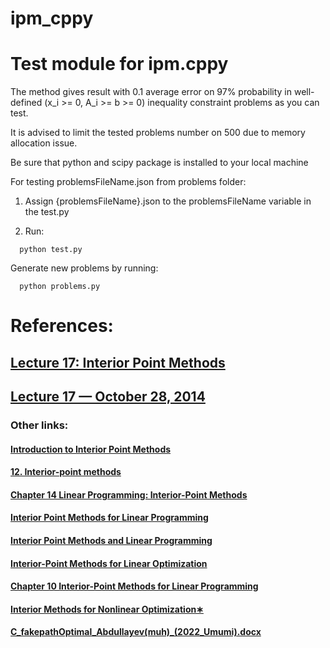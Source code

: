 # ipm_cppy
# Test module for ipm.cppy

The method gives result with 0.1 average error on 97% probability in well-defined (x_i >= 0, A_i >= b >= 0) inequality constraint problems as you can test.

It is advised to limit the tested problems number on 500 due to memory allocation issue.

Be sure that python and scipy package is installed to your local machine

For testing problemsFileName.json from problems folder:

  1. Assign {problemsFileName}.json to the problemsFileName variable in the test.py
    
  2. Run:
  ```
    python test.py
  ```
Generate new problems by running:
  ```
    python problems.py
  ```

# References:
## [Lecture 17: Interior Point Methods](https://www.cs.princeton.edu/courses/archive/fall18/cos521/Lectures/lec17.pdf)
## [Lecture 17 — October 28, 2014](http://people.seas.harvard.edu/~cs224/fall14/lec/lec17.pdf)

### Other links:
#### [Introduction to Interior Point Methods](https://www.tu-ilmenau.de/fileadmin/Bereiche/IA/prozessoptimierung/vorlesungsskripte/abebe_geletu/IPM_Slides.pdf)
#### [12. Interior-point methods](https://web.stanford.edu/class/ee364a/lectures/barrier.pdf)
#### [Chapter 14 Linear Programming: Interior-Point Methods](https://pages.cs.wisc.edu/~swright/726/handouts/ip_h.pdf)
#### [Interior Point Methods for Linear Programming](https://www.maths.ed.ac.uk/hall/NATCOR_2014/IPMforLP.pdf)
#### [Interior Point Methods and Linear Programming](https://faculty.ksu.edu.sa/sites/default/files/Interior%20Point%20Methods%20and%20Linear%20Programming.pdf)
#### [Interior-Point Methods for Linear Optimization](http://s3.amazonaws.com/mitsloan-php/wp-faculty/sites/30/2016/12/15031751/Interior-Point-Methods-for-Linear-Optimization.pdf)
#### [Chapter 10 Interior-Point Methods for Linear Programming](https://people.inf.ethz.ch/fukudak/lect/opt2011/aopt11note4.pdf)
#### [Interior Methods for Nonlinear Optimization∗](https://people.kth.se/~andersf/doc/sirev41494.pdf)
#### [C_fakepathOptimal_Abdullayev(muh)_(2022_Umumi).docx](http://lms.adnsu.az/adnsuEducation/upl?neuron=932FC97AD7D41A63484CAB8B43699CEF&action=downloadDocument&fileId=1493847)
